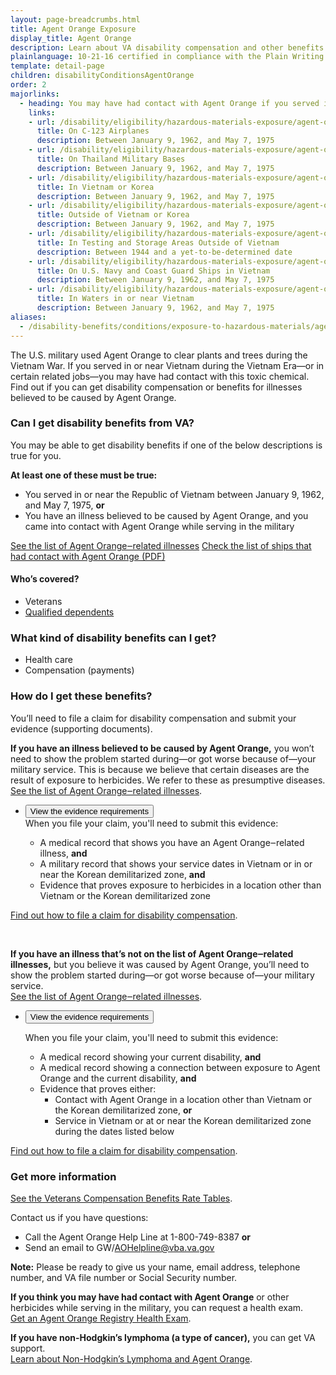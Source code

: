 ```yaml
---
layout: page-breadcrumbs.html
title: Agent Orange Exposure
display_title: Agent Orange
description: Learn about VA disability compensation and other benefits for Veterans with illnesses related to Agent Orange exposure during the Vietnam War or in certain related jobs. Find out if you may have had contact with this toxic chemical, and how to file a claim for compensation.
plainlanguage: 10-21-16 certified in compliance with the Plain Writing Act
template: detail-page
children: disabilityConditionsAgentOrange
order: 2
majorlinks:
  - heading: You may have had contact with Agent Orange if you served in any of these ways
    links:
    - url: /disability/eligibility/hazardous-materials-exposure/agent-orange/c-123-aircraft/
      title: On C-123 Airplanes
      description: Between January 9, 1962, and May 7, 1975
    - url: /disability/eligibility/hazardous-materials-exposure/agent-orange/thailand-military-bases/
      title: On Thailand Military Bases
      description: Between January 9, 1962, and May 7, 1975
    - url: /disability/eligibility/hazardous-materials-exposure/agent-orange/service-in-vietnam-korea/
      title: In Vietnam or Korea
      description: Between January 9, 1962, and May 7, 1975
    - url: /disability/eligibility/hazardous-materials-exposure/agent-orange/service-outside-vietnam-korea/
      title: Outside of Vietnam or Korea
      description: Between January 9, 1962, and May 7, 1975
    - url: /disability/eligibility/hazardous-materials-exposure/agent-orange/testing-storage-areas/
      title: In Testing and Storage Areas Outside of Vietnam
      description: Between 1944 and a yet-to-be-determined date
    - url: /disability/eligibility/hazardous-materials-exposure/agent-orange/navy-coast-guard-ships-vietnam/
      title: On U.S. Navy and Coast Guard Ships in Vietnam
      description: Between January 9, 1962, and May 7, 1975
    - url: /disability/eligibility/hazardous-materials-exposure/agent-orange/vietnam-waters/
      title: In Waters in or near Vietnam
      description: Between January 9, 1962, and May 7, 1975
aliases:
  - /disability-benefits/conditions/exposure-to-hazardous-materials/agent-orange/
---
```


<div class="va-introtext">

The U.S. military used Agent Orange to clear plants and trees during the Vietnam War. If you served in or near Vietnam during the Vietnam Era—or in certain related jobs—you may have had contact with this toxic chemical. Find out if you can get disability compensation or benefits for illnesses believed to be caused by Agent Orange.

</div>

<div class="feature" markdown="1">

### Can I get disability benefits from VA?

You may be able to get disability benefits if one of the below descriptions is true for you.

**At least one of these must be true:**

- You served in or near the Republic of Vietnam between January 9, 1962, and May 7, 1975, **or**
- You have an illness believed to be caused by Agent Orange, and you came into contact with Agent Orange while serving in the military

[See the list of Agent Orange‒related illnesses](/disability/eligibility/hazardous-materials-exposure/agent-orange/related-diseases/)
[Check the list of ships that had contact with Agent Orange (PDF)](#)

#### Who’s covered?

- Veterans
- [Qualified dependents](/disability/eligibility/special-claims/birth-defects/)

</div>

### What kind of disability benefits can I get?

- Health care
- Compensation (payments)

### How do I get these benefits?

You’ll need to file a claim for disability compensation and submit your evidence (supporting documents). <br>

**If you have an illness believed to be caused by Agent Orange,** you won’t need to show the problem started during—or got worse because of—your military service. This is because we believe that certain diseases are the result of exposure to herbicides. We refer to these as presumptive diseases. <br>
[See the list of Agent Orange‒related illnesses](/disability/eligibility/hazardous-materials-exposure/agent-orange/related-diseases/).

<ul class="usa-accordion">
<li>
<button class="usa-button-unstyled usa-accordion-button" aria-controls="evidence-agent-orange">View the evidence requirements</button>
<div id="evidence-agent-orange" class="usa-accordion-content">
When you file your claim, you'll need to submit this evidence:
  
- A medical record that shows you have an Agent Orange‒related illness, **and**
- A military record that shows your service dates in Vietnam or in or near the Korean demilitarized zone, **and**
- Evidence that proves exposure to herbicides in a location other than Vietnam or the Korean demilitarized zone

</div>
</li>
</ul>

[Find out how to file a claim for disability compensation](/disability/how-to-file-claim/).

<br>

**If you have an illness that’s not on the list of Agent Orange‒related illnesses,** but you believe it was caused by Agent Orange, you’ll need to show the problem started during—or got worse because of—your military service. <br>
[See the list of Agent Orange‒related illnesses](/disability/eligibility/hazardous-materials-exposure/agent-orange/related-diseases/).

<ul class="usa-accordion">
<li>
<button class="usa-button-unstyled usa-accordion-button" aria-controls="illness-not-on-list">View the evidence requirements</button>
<div id="illness-not-on-list" class="usa-accordion-content">
  
When you file your claim, you'll need to submit this evidence:
- A medical record showing your current disability, **and**
- A medical record showing a connection between exposure to Agent Orange and the current disability, **and**
- Evidence that proves either:
   - Contact with Agent Orange in a location other than Vietnam or the Korean demilitarized zone, **or**
   - Service in Vietnam or at or near the Korean demilitarized zone during the dates listed below
  
</div>
</li>
</ul>

[Find out how to file a claim for disability compensation](/disability/how-to-file-claim/).


### Get more information

[See the Veterans Compensation Benefits Rate Tables](https://www.benefits.va.gov/COMPENSATION/resources_comp01.asp).

Contact us if you have questions:
- Call the Agent Orange Help Line at 1-800-749-8387 **or** 
- Send an email to GW/AOHelpline@vba.va.gov

**Note:** Please be ready to give us your name, email address, telephone number, and VA file number or Social Security number.

**If you think you may have had contact with Agent Orange** or other herbicides while serving in the military, you can request a health exam. <br>
[Get an Agent Orange Registry Health Exam](/disability/eligibility/hazardous-materials-exposure/agent-orange/registry-health-exam/).

**If you have non-Hodgkin’s lymphoma (a type of cancer),** you can get VA support. <br>
[Learn about Non-Hodgkin’s Lymphoma and Agent Orange](/disability/eligibility/hazardous-materials-exposure/agent-orange/non-hodgkins-lymphoma/).

